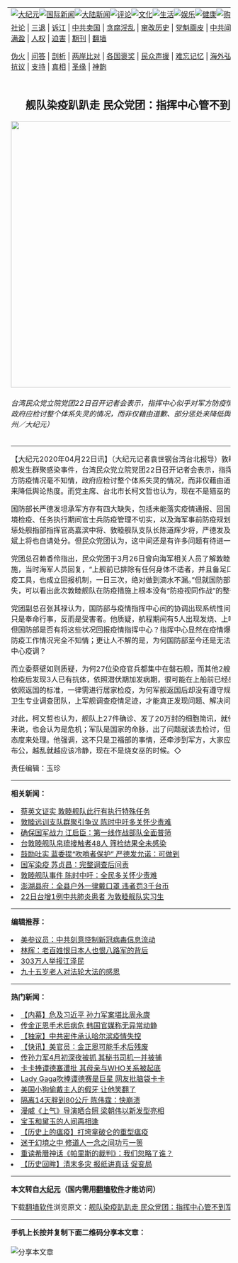 <a name="1" id="1" target="_blank"></a><span id="1"></span>
<table align=center border="0"><tr><td colspan="2" VALIGN=TOP><a href="https://github.com/wfruxc2424/djy/blob/master/gb/nsc413.md#1"><img src="https://raw.githubusercontent.com/wfruxc2424/www/master/t/djy/1.jpg" title="大纪元"></a><a href="https://github.com/wfruxc2424/djy/blob/master/gb/n24hr.md#1"><img src="https://raw.githubusercontent.com/wfruxc2424/www/master/t/djy/3.jpg" title="国际新闻"></a><a href="https://github.com/wfruxc2424/djy/blob/master/gb/nsc413.md#1"><img src="https://raw.githubusercontent.com/wfruxc2424/www/master/t/djy/4.jpg" title="大陆新闻"></a><a href="https://github.com/wfruxc2424/djy/blob/master/gb/news392.md#1"><img src="https://raw.githubusercontent.com/wfruxc2424/www/master/t/djy/5.jpg" title="评论"></a><a href="https://github.com/wfruxc2424/djy/blob/master/gb/news2007.md#1"><img src="https://raw.githubusercontent.com/wfruxc2424/www/master/t/djy/6.jpg" title="文化"></a><a href="https://github.com/wfruxc2424/djy/blob/master/gb/news2008.md#1"><img src="https://raw.githubusercontent.com/wfruxc2424/www/master/t/djy/7.jpg" title="生活"></a><a href="https://github.com/wfruxc2424/djy/blob/master/gb/ncyule.md#1"><img src="https://raw.githubusercontent.com/wfruxc2424/www/master/t/djy/8.jpg" title="娱乐"></a><a href="https://github.com/wfruxc2424/djy/blob/master/gb/nsc1002.md#1"><img src="https://raw.githubusercontent.com/wfruxc2424/www/master/t/djy/9.jpg" title="健康"><a href="https://www.youlucky.com"><img src="https://raw.githubusercontent.com/wfruxc2424/www/master/t/djy/10.jpg" title="购物"></a><a href="https://donate.epochtimes.com/?utm_medium=epochtimes&utm_source=referral&utm_campaign=donate_button_djyarticleheader"><img src="https://raw.githubusercontent.com/wfruxc2424/www/master/t/djy/12.jpg" title="捐款"></a></td></tr>
<tr><td colspan="2" VALIGN=TOP><a target="_blank" href="https://github.com/wfruxc2424/djy/blob/master/gb/9p.md#1">社论</a> | <a target="_blank" href="https://github.com/wfruxc2424/djy/blob/master/gb/nf5657.md#1">三退</a> | <a target="_blank" href="https://github.com/wfruxc2424/djy/blob/master/gb/nf6124.md#1">诉江</a> | <a target="_blank" href="https://github.com/wfruxc2424/djy/blob/master/gb/nf1176117.md#1">中共卖国</a> | <a target="_blank" href="https://github.com/wfruxc2424/djy/blob/master/gb/nf5773.md#1">贪腐淫乱</a> | <a target="_blank" href="https://github.com/wfruxc2424/djy/blob/master/gb/nf1176115.md#1">窜改历史</a> | <a target="_blank" href="https://github.com/wfruxc2424/djy/blob/master/gb/nf1176107.md#1">党魁画皮</a> | <a target="_blank" href="https://github.com/wfruxc2424/djy/blob/master/gb/nf1320400.md#1">中共间谍</a> | <a target="_blank" href="https://github.com/wfruxc2424/djy/blob/master/gb/nf1176114.md#1">破坏传统</a> | <a target="_blank" href="https://github.com/wfruxc2424/ntdtv/blob/master/gb/prog447_1.md#1">恶贯满盈</a> | <a target="_blank" href="https://github.com/wfruxc2424/djy/blob/master/gb/ncid278.md#1">人权</a> | <a target="_blank" href="https://github.com/wfruxc2424/djy/blob/master/gb/nf1176111.md#1">迫害</a> | <a target="_blank" href="https://gitlab.com/szzd1/mh-qikan/blob/master/README.md#1">期刊</a> | <a target="_blank" href="https://github.com/wfruxc2424/www/blob/master/README.md?zsrh#8">翻墙</a></p><p><a target="_blank" href="https://github.com/wfruxc2424/djy/blob/master/gb/nf5562.md#1">伪火</a> | <a target="_blank" href="https://github.com/wfruxc2424/djy/blob/master/gb/nf4378.md#1">问答</a> | <a target="_blank" href="https://github.com/wfruxc2424/djy/blob/master/gb/nf5792.md#1">剖析</a> | <a target="_blank" href="https://github.com/wfruxc2424/djy/blob/master/gb/nf5735.md#1">两岸比对</a> | <a target="_blank" href="https://github.com/wfruxc2424/djy/blob/master/gb/nf6119.md#1">各国褒奖</a> | <a target="_blank" href="https://github.com/wfruxc2424/djy/blob/master/gb/nf6120.md#1">民众声援</a> | <a target="_blank" href="https://github.com/wfruxc2424/djy/blob/master/gb/nf1188594.md#1">难忘记忆</a> | <a target="_blank" href="https://github.com/wfruxc2424/djy/blob/master/gb/nf3180.md#1">海外弘传</a> | <a target="_blank" href="https://github.com/wfruxc2424/djy/blob/master/gb/nf5410.md#1">万人上访</a> | <a target="_blank" href="https://github.com/wfruxc2424/ntdtv/blob/master/gb/prog1530_1.md#1">和平抗议</a> | <a target="_blank" href="https://github.com/wfruxc2424/djy/blob/master/gb/nf4386.md#1">支持</a> | <a target="_blank" href="https://github.com/wfruxc2424/djy/blob/master/gb/nf4389.md#1">真相</a> | <a target="_blank" href="https://github.com/wfruxc2424/djy/blob/master/gb/nf5790.md#1">圣缘</a> | <a target="_blank" href="https://github.com/wfruxc2424/djy/blob/master/gb/nf4786.md#1">神韵</a></td></tr>
<tr><td VALIGN=TOP width="626"><h2 align=center>舰队染疫趴趴走 民众党团：指挥中心管不到军方？</h2>
<img width="600" src="https://i.epochtimes.com/assets/uploads/2020/04/831a244387b5feff8c949d5ddac4b858-600x400.jpg" />
<h6>台湾民众党立院党团22日召开记者会表示，指挥中心似乎对军方防疫情况毫不知情，政府应检讨整个体系失灵的情况，而非仅藉由道歉、部分惩处来降低舆论热度。（陈柏州／大纪元）
</h6>
<hr>
<p>【大纪元2020年04月22日讯】（大纪元记者袁世钢台湾台北报导）<ahref="https://github.com/wfruxc2424/djy/blob/master/gb/tag/%E6%95%A6%E7%9D%A6%E8%88%B0%E9%98%9F.md#1">敦睦舰队</a>磐石军舰发生群聚感染事件，台湾<ahref="https://github.com/wfruxc2424/djy/blob/master/gb/tag/%E6%B0%91%E4%BC%97%E5%85%9A.md#1">民众党</a>立院党团22日召开记者会表示，<ahref="https://github.com/wfruxc2424/djy/blob/master/gb/tag/%E6%8C%87%E6%8C%A5%E4%B8%AD%E5%BF%83.md#1">指挥中心</a>似乎对军方防疫情况毫不知情，政府应检讨整个体系失灵的情况，而非仅藉由道歉、部分惩处来降低舆论热度。而党主席、台北市长柯文哲也认为，现在不是猎巫的时候。</p>
<p><ahref="https://github.com/wfruxc2424/djy/blob/master/gb/tag/%E5%9B%BD%E9%98%B2%E9%83%A8.md#1">国防部</a>长严德发坦承军方存有四大缺失，包括未能落实疫情通报、回国后没有落实入境检疫、任务执行期间官士兵防疫管理不切实，以及海军事前防疫规划不足；并提出惩处舰指部指挥官高嘉滨中将、<ahref="https://github.com/wfruxc2424/djy/blob/master/gb/tag/%E6%95%A6%E7%9D%A6%E8%88%B0%E9%98%9F.md#1">敦睦舰队</a>支队长陈道辉少将，严德发及海军司令刘志斌上将也自请处分。但<ahref="https://github.com/wfruxc2424/djy/blob/master/gb/tag/%E6%B0%91%E4%BC%97%E5%85%9A.md#1">民众党</a>团认为，这中间还是有许多问题有待进一步厘清。</p>
<p>党团总召赖香伶指出，民众党团于3月26日曾向海军相关人员了解敦睦舰队的防疫措施，当时海军人员回复，“上舰前已排除有任何身体不适者，并且备足口罩、酒精等防疫工具，也成立回报机制，一日三次，绝对做到滴水不漏。”但就<ahref="https://github.com/wfruxc2424/djy/blob/master/gb/tag/%E5%9B%BD%E9%98%B2%E9%83%A8.md#1">国防部</a>提出的四点缺失，可以看出此次敦睦舰队在防疫措施上根本没有“防疫视同作战”的整备就出航。</p>
<p>党团副总召张其禄认为，国防部与疫情<ahref="https://github.com/wfruxc2424/djy/blob/master/gb/tag/%E6%8C%87%E6%8C%A5%E4%B8%AD%E5%BF%83.md#1">指挥中心</a>间的协调出现系统性问题，基层官兵只是奉命行事，反而是受害者。他质疑，航程期间有5人出现发烧、上呼吸道症状，但国防部是否有将这些状况回报疫情指挥中心？指挥中心显然在疫情爆发前，对海军防疫工作情况完全不知情；更让人不解的是，为何国防部至今还是无法完全配合指挥中心疫调？</p>
<p>而立委蔡壁如则质疑，为何27位染疫官兵都集中在磐石舰，而其他2艘却没有？全员检疫后发现3人已有抗体，依照潜伏期加发病期，很可能在上船前已经感染。此外，依照返国的标准，一律需进行居家检疫，为何军舰返国后却没有遵守规定？呼吁组成卫生专业调查团队，上军舰调查疫情足迹，才能真正发现问题、解决问题。</p>
<p>对此，柯文哲也认为，舰队上27件确诊、发了20万封的细胞简讯，就他的医学专长来说，也会认为是危机；军队是国家的命脉，出了问题就该去检讨，但不要用猎巫的态度来处理。他强调，这不只是卫福部的事情，还牵涉到军方，大家应坐下来，开诚布公，越乱就越应该冷静，现在不是烧女巫的时候。◇</p>
<p>责任编辑：玉珍</p>

<hr>


<strong>相关新闻：</strong>
<li><a href="https://github.com/wfruxc2424/djy/blob/master/gb/20/4/22/n12052250.md#1">蔡英文证实 敦睦舰队此行有执行特殊任务</a></li>
<li><a href="https://github.com/wfruxc2424/djy/blob/master/gb/20/4/22/n12052252.md#1">敦睦远训支队群聚引争议 陈时中吁多关怀少责难</a></li>
<li><a href="https://github.com/wfruxc2424/djy/blob/master/gb/20/4/22/n12052053.md#1">确保国军战力 江启臣：第一线作战部队全面普筛</a></li>
<li><a href="https://github.com/wfruxc2424/djy/blob/master/gb/20/4/22/n12052066.md#1">台敦睦舰队帛琉接触者48人 筛检结果全未感染</a></li>
<li><a href="https://github.com/wfruxc2424/djy/blob/master/gb/20/4/22/n12052070.md#1">鼓励吐实 蓝委提“吹哨者保护” 严德发允诺：可做到</a></li>
<li><a href="https://github.com/wfruxc2424/djy/blob/master/gb/20/4/22/n12051536.md#1">国军染疫 苏贞昌：完整调查后问责</a></li>
<li><a href="https://github.com/wfruxc2424/djy/blob/master/gb/20/4/22/n12051819.md#1">敦睦舰队事件 陈时中吁：全民多关怀少责难</a></li>
<li><a href="https://github.com/wfruxc2424/djy/blob/master/gb/20/4/22/n12051757.md#1">澎湖县府：全县户外一律戴口罩 违者罚3千台币</a></li>
<li><a href="https://github.com/wfruxc2424/djy/blob/master/gb/20/4/22/n12051531.md#1">22日台增1例中共肺炎患者 为敦睦舰队实习生</a></li>
<hr>


<strong>编辑推荐：</strong>
<li><a href="https://github.com/onzhi266/djy/blob/master/gb/20/2/22/n11887949.md#1">美参议员：中共刻意控制新冠病毒信息流动</a></li>
<li><a href="https://github.com/tsiac2612/djy/blob/master/gb/18/1/15/n10058256.md#1" target="_blank">林辉：老百姓恨日本人也恨八路军的背后</a></li><li><a href="https://github.com/wfruxc2424/djy/blob/master/gb/18/12/9/n10900044.md?dfh#1" target="_blank">303万人举报江泽民</a></li><li><a href="https://github.com/tsiac2612/djy/blob/master/gb/16/5/25/n7929122.md#1" target="_blank">九十五岁老人对法轮大法的感恩</a></li>
<hr>

<strong>热门新闻：</strong>
<li><a href="https://github.com/wfruxc2424/djy/blob/master/gb/20/4/20/n12045614.md#1">【内幕】危及习近平 孙力军案堪比周永康</a></li>
<li><a href="https://github.com/wfruxc2424/djy/blob/master/gb/20/4/21/n12047939.md#1">传金正恩手术后病危 韩国官媒称无异常动静</a></li>
<li><a href="https://github.com/wfruxc2424/djy/blob/master/gb/20/4/21/n12047737.md#1">【独家】中共密件承认哈尔滨疫情失控</a></li>
<li><a href="https://github.com/wfruxc2424/djy/blob/master/gb/20/4/21/n12049687.md#1">【快讯】美官员：金正恩可能手术后残废</a></li>
<li><a href="https://github.com/wfruxc2424/djy/blob/master/gb/20/4/21/n12048117.md#1">传孙力军4月初深夜被抓 其秘书司机一并被捕</a></li>
<li><a href="https://github.com/wfruxc2424/djy/blob/master/gb/20/4/20/n12046904.md#1">卡卡捧谭德塞遭批 其母亲与WHO关系被起底</a></li>
<li><a href="https://github.com/wfruxc2424/djy/blob/master/gb/20/4/19/n12044473.md#1">Lady Gaga吹捧谭德赛是巨星 网友批脑袋卡卡</a></li>
<li><a href="https://github.com/wfruxc2424/djy/blob/master/gb/20/4/20/n12045923.md#1">美国小狗偷戴主人的假牙 让他笑翻了</a></li>
<li><a href="https://github.com/wfruxc2424/djy/blob/master/gb/20/4/20/n12046991.md#1">隔离14天胖到80公斤 陈伟霆：快崩溃</a></li>
<li><a href="https://github.com/wfruxc2424/djy/blob/master/gb/20/4/19/n12044281.md#1">漫威《上气》导演晒合照 梁朝伟以新发型亮相</a></li>
<li><a href="https://github.com/wfruxc2424/djy/blob/master/gb/20/4/19/n12044305.md#1">宝玉和黛玉的人间再相逢</a></li>
<li><a href="https://github.com/wfruxc2424/djy/blob/master/gb/20/4/12/n12025238.md#1">【历史上的瘟疫】打垮拿破仑的重型瘟疫</a></li>
<li><a href="https://github.com/wfruxc2424/djy/blob/master/gb/20/4/19/n12043793.md#1">迷于幻境之中 修道人一念之间功亏一篑</a></li>
<li><a href="https://github.com/wfruxc2424/djy/blob/master/gb/20/4/14/n12029632.md#1">重读希腊神话《帕里斯的裁判》：我们忽略了谁？</a></li>
<li><a href="https://github.com/wfruxc2424/djy/blob/master/gb/20/4/19/n12043540.md#1">【历史回眸】清末多灾 报纸讲真话 促变局</a></li>
<hr>

<strong>本文转自<a href="https://www.epochtimes.com">大纪元</a>（国内需用<a href="https://github.com/wfruxc2424/www/blob/master/README.md#8">翻墙软件</a>才能访问）</strong><p>下载<a href="https://github.com/wfruxc2424/www/blob/master/README.md#8">翻墙软件</a>浏览原文：<a href="https://www.epochtimes.com/gb/20/4/22/n12052254.htm">舰队染疫趴趴走 民众党团：指挥中心管不到军方？</a></p><hr>

<strong>手机上长按并复制下面二维码分享本文章：</strong><br><br><img src="http://d1p1.ip.zn2.us/v.php?action=qrcode&url=https://github.com/wfruxc2424/djy/blob/master/gb/20/4/22/n12052254.md%231" title="分享本文章"></td><td VALIGN=TOP><a href="https://github.com/wfruxc2424/djy/blob/master/gb/16/1/21/n4622075.md?dfh#1" target="_blank"><img src="https://raw.githubusercontent.com/wfruxc2424/djy/master/gb/300/wei-f1.jpg" title="中共的伪火骗局"  alt="中共的伪火骗局"></a><br><a href="https://github.com/wfruxc2424/www/blob/master/README.md?dfh#9" target="_blank"><img src="https://raw.githubusercontent.com/wfruxc2424/djy/master/gb/300/yong-h.jpg" title="永恒的见证"  alt="永恒的见证"></a><br><a href="https://github.com/wfruxc2424/djy/blob/master/gb/13/9/29/n3974789.md?dfh#1" target="_blank"><img src="https://raw.githubusercontent.com/wfruxc2424/djy/master/gb/300/shang-lnz.jpg" title="善良女子被中共投男牢"  alt="善良女子被中共投男牢"></a><br><a href="https://github.com/wfruxc2424/djy/blob/master/gb/16/3/16/n4663449.md?dfh#1" target="_blank"><img src="https://raw.githubusercontent.com/wfruxc2424/djy/master/gb/300/huo-z3.jpg" title="警卫目击活摘器官"  alt="警卫目击活摘器官"></a><br><a href="https://github.com/wfruxc2424/djy/blob/master/gb/16/8/7/n8177641.md?dfh#1" target="_blank"><img src="https://raw.githubusercontent.com/wfruxc2424/djy/master/gb/300/huo-z4.jpg" title="证人描述活摘恐怖"  alt="证人描述活摘恐怖"></a><br><a href="https://github.com/wfruxc2424/djy/blob/master/gb/10/4/19/n2881569.md?dfh#1" target="_blank"><img src="https://raw.githubusercontent.com/wfruxc2424/djy/master/gb/300/huo-z1.jpg" title="揭开活摘器官黑幕"  alt="揭开活摘器官黑幕"></a><br><a href="https://github.com/wfruxc2424/djy/blob/master/gb/10/11/7/n3077476.md?dfh#1" target="_blank"><img src="https://raw.githubusercontent.com/wfruxc2424/djy/master/gb/300/ma-ks.jpg" title="马克思的成魔之路"  alt="马克思的成魔之路"></a><br><a href="https://github.com/wfruxc2424/djy/blob/master/gb/14/6/9/n4173977.md?dfh#1" target="_blank"><img src="https://raw.githubusercontent.com/wfruxc2424/djy/master/gb/300/chang-zs.jpg" title="藏字石 蕴天机"  alt="藏字石 蕴天机"></a><br><a href="https://github.com/wfruxc2424/djy/blob/master/gb/18/5/10/n10381511.md?dfh#1" target="_blank"><img src="https://raw.githubusercontent.com/wfruxc2424/djy/master/gb/300/st1.jpg" title="关注3亿人三退"  alt="关注3亿人三退"></a><br><a href="https://github.com/wfruxc2424/djy/blob/master/gb/18/3/21/n10237682.md?dfh#1" target="_blank"><img src="https://raw.githubusercontent.com/wfruxc2424/djy/master/gb/300/jie-t.jpg" title="解体中共复兴中华"  alt="解体中共复兴中华"></a><br><a href="https://github.com/wfruxc2424/djy/blob/master/gb/9/2/9/n2422991.md?dfh#1" target="_blank"><img src="https://raw.githubusercontent.com/wfruxc2424/djy/master/gb/300/gao-zs.jpg" title="中共迫害良心律师"  alt="中共迫害良心律师"></a><br><a href="https://github.com/wfruxc2424/djy/blob/master/gb/18/12/9/n10900044.md?dfh#1" target="_blank"><img src="https://raw.githubusercontent.com/wfruxc2424/djy/master/gb/300/sj1.jpg" title="303万人举报江泽民"  alt="303万人举报江泽民"></a><br><a href="https://github.com/wfruxc2424/djy/blob/master/gb/18/8/28/n10672014.md?dfh#1" target="_blank"><img src="https://raw.githubusercontent.com/wfruxc2424/djy/master/gb/300/sj2.jpg" title="这些官员为何起诉江泽民"  alt="这些官员为何起诉江泽民"></a><br><a href="https://github.com/wfruxc2424/djy/blob/master/gb/8/12/18/n2367165.md?dfh#1" target="_blank"><img src="https://raw.githubusercontent.com/wfruxc2424/djy/master/gb/300/liangan.jpg" title="海峡两岸的强烈对比"  alt="海峡两岸的强烈对比"></a><br><a href="https://github.com/wfruxc2424/djy/blob/master/gb/15/12/10/n4593139.md?dfh#1" target="_blank"><img src="https://raw.githubusercontent.com/wfruxc2424/djy/master/gb/300/jia-ndzl.jpg" title="加拿大总理的贺信"  alt="加拿大总理的贺信"></a><br><a href="https://github.com/wfruxc2424/djy/blob/master/gb/11/6/17/n3289382.md?dfh#1" target="_blank"><img src="https://raw.githubusercontent.com/wfruxc2424/djy/master/gb/300/xiao-wd.jpg" title="探寻真相兼听则明"  alt="探寻真相兼听则明"></a><br><a href="https://github.com/wfruxc2424/djy/blob/master/gb/18/10/27/n10812623.md?dfh#1" target="_blank"><img src="https://raw.githubusercontent.com/wfruxc2424/djy/master/gb/300/yindu.jpg" title="印度媒体报道东方"  alt="印度媒体报道东方"></a><br><a href="https://github.com/wfruxc2424/djy/blob/master/gb/18/6/9/n10469652.md?dfh#1" target="_blank"><img src="https://raw.githubusercontent.com/wfruxc2424/djy/master/gb/300/xie-j.jpg" title="不一样的海外校园"  alt="不一样的海外校园"></a><br><a href="https://github.com/wfruxc2424/djy/blob/master/gb/7/4/5/n1669415.md?dfh#1" target="_blank"><img src="https://raw.githubusercontent.com/wfruxc2424/djy/master/gb/300/li-up.jpg" title="从大师到徒弟的传奇"  alt="从大师到徒弟的传奇"></a><br><a href="https://github.com/wfruxc2424/djy/blob/master/gb/17/5/26/n9191512.md?dfh#1" target="_blank"><img src="https://raw.githubusercontent.com/wfruxc2424/djy/master/gb/300/zfl2.jpg" title="亿万人与东方一本奇书"  alt="亿万人与东方一本奇书"></a><br><a href="https://github.com/wfruxc2424/djy/blob/master/gb/13/11/27/n4020290.md?dfh#1" target="_blank"><img src="https://raw.githubusercontent.com/wfruxc2424/djy/master/gb/300/zhen-h.jpg" title="大陆见不到的震撼场面"  alt="大陆见不到的震撼场面"></a><br><a href="https://github.com/wfruxc2424/djy/blob/master/gb/15/7/17/n4482910.md?dfh#1" target="_blank"><img src="https://raw.githubusercontent.com/wfruxc2424/djy/master/gb/300/dalu-sk.jpg" title="人心向善 大陆当初盛况"  alt="人心向善 大陆当初盛况"></a><br><a href="https://github.com/wfruxc2424/djy/blob/master/gb/19/1/5/n10955468.md?dfh#1" target="_blank"><img src="https://raw.githubusercontent.com/wfruxc2424/djy/master/gb/300/zfl1.jpg" title="追寻真理 这书讲什么"  alt="追寻真理 这书讲什么"></a><br><a href="https://github.com/wfruxc2424/www/blob/master/README.md?dfh#1" target="_blank"><img src="https://raw.githubusercontent.com/wfruxc2424/djy/master/gb/300/fq1.jpg" title="下载免费翻墙软件"  alt="下载免费翻墙软件"></a><br></td></tr></table>
